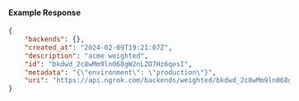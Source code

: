 <!-- Code generated for API Clients. DO NOT EDIT. -->

#### Example Response

```json
{
	"backends": {},
	"created_at": "2024-02-09T19:21:07Z",
	"description": "acme weighted",
	"id": "bkdwd_2c8wMm9ln068gW2nLZO7Hz6qesI",
	"metadata": "{\"environment\": \"production\"}",
	"uri": "https://api.ngrok.com/backends/weighted/bkdwd_2c8wMm9ln068gW2nLZO7Hz6qesI"
}
```
